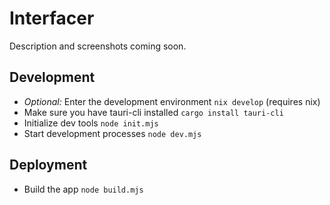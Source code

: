# Interfacer

Description and screenshots coming soon.

## Development

- *Optional:* Enter the development environment `nix develop` (requires nix)
- Make sure you have tauri-cli installed `cargo install tauri-cli`
- Initialize dev tools `node init.mjs`
- Start development processes `node dev.mjs`

## Deployment

- Build the app `node build.mjs`
